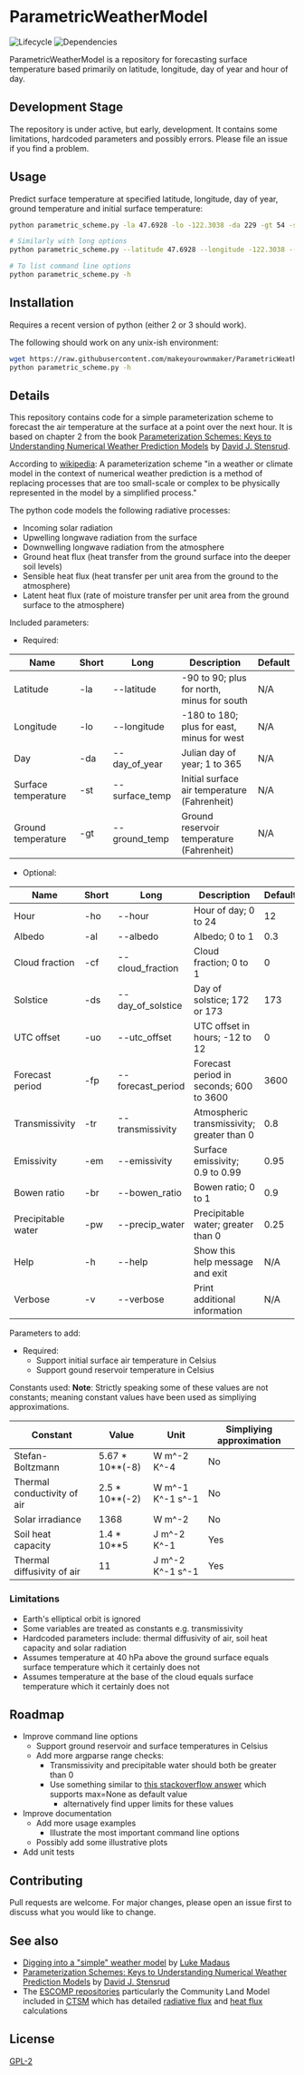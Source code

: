
# ParametricWeatherModel

![Lifecycle
](https://img.shields.io/badge/lifecycle-experimental-orange.svg?style=flat)
![Dependencies
](https://img.shields.io/badge/dependencies-none-brightgreen.svg?style=flat)

ParametricWeatherModel is a repository for forecasting surface temperature
based primarily on latitude, longitude, day of year and hour of day.


## Development Stage

The repository is under active, but early, development.  It contains some
limitations, hardcoded parameters and possibly errors.  Please file an
issue if you find a problem.


## Usage

Predict surface temperature at specified latitude, longitude, day of year,
ground temperature and initial surface temperature:
```sh
python parametric_scheme.py -la 47.6928 -lo -122.3038 -da 229 -gt 54 -st 72

# Similarly with long options
python parametric_scheme.py --latitude 47.6928 --longitude -122.3038 --day_of_year 229 --ground_temp 54 --surface_temp 72

# To list command line options
python parametric_scheme.py -h
```


## Installation

Requires a recent version of python (either 2 or 3 should work).

The following should work on any unix-ish environment:
```sh
wget https://raw.githubusercontent.com/makeyourownmaker/ParametricWeatherModel/master/parametric_scheme.py
python parametric_scheme.py -h
```


## Details

This repository contains code for a simple parameterization scheme to
forecast the air temperature at the surface at a point over the next hour.
It is based on chapter 2 from the book
[Parameterization Schemes: Keys to Understanding Numerical Weather Prediction Models](https://www.cambridge.org/core/books/parameterization-schemes/C7C8EC8901957314433BE7C8BC36F16D#fndtn-information)
by [David J. Stensrud](http://www.met.psu.edu/people/djs78).

According to [wikipedia](https://en.wikipedia.org/wiki/Parametrization_(atmospheric_modeling)):
A parameterization scheme "in a weather or climate model in the context of
numerical weather prediction is a method of replacing processes that are too
small-scale or complex to be physically represented in the model by a
simplified process."

The python code models the following radiative processes:
  * Incoming solar radiation
  * Upwelling longwave radiation from the surface
  * Downwelling longwave radiation from the atmosphere
  * Ground heat flux (heat transfer from the ground surface into the deeper soil levels)
  * Sensible heat flux (heat transfer per unit area from the ground to the atmosphere)
  * Latent heat flux (rate of moisture transfer per unit area from the ground surface to the atmosphere)

Included parameters:
  * Required:

| Name                | Short | Long           | Description                                  | Default |
|---------------------|-------|----------------|----------------------------------------------|---------|
| Latitude            | -la   | --latitude     | -90 to 90; plus for north, minus for south   | N/A     |
| Longitude           | -lo   | --longitude    | -180 to 180; plus for east, minus for west   | N/A     |
| Day                 | -da   | --day_of_year  | Julian day of year; 1 to 365                 | N/A     |
| Surface temperature | -st   | --surface_temp | Initial surface air temperature (Fahrenheit) | N/A     |
| Ground temperature  | -gt   | --ground_temp  | Ground reservoir temperature (Fahrenheit)    | N/A     |

  * Optional:

| Name               | Short | Long              | Description                                | Default |
|--------------------|-------|-------------------|--------------------------------------------|---------|
| Hour               | -ho   | --hour            | Hour of day; 0 to 24                       | 12      |
| Albedo             | -al   | --albedo          | Albedo; 0 to 1                             | 0.3     |
| Cloud fraction     | -cf   | --cloud_fraction  | Cloud fraction; 0 to 1                     | 0       |
| Solstice           | -ds   | --day_of_solstice | Day of solstice; 172 or 173                | 173     |
| UTC offset         | -uo   | --utc_offset      | UTC offset in hours; -12 to 12             | 0       |
| Forecast period    | -fp   | --forecast_period | Forecast period in seconds; 600 to 3600    | 3600    |
| Transmissivity     | -tr   | --transmissivity  | Atmospheric transmissivity; greater than 0 | 0.8     |
| Emissivity         | -em   | --emissivity      | Surface emissivity; 0.9 to 0.99            | 0.95    |
| Bowen ratio        | -br   | --bowen_ratio     | Bowen ratio; 0 to 1                        | 0.9     |
| Precipitable water | -pw   | --precip_water    | Precipitable water; greater than 0         | 0.25    |
| Help               | -h    | --help            | Show this help message and exit            | N/A     |
| Verbose            | -v    | --verbose         | Print additional information               | N/A     |

Parameters to add:
  * Required:
    * Support initial surface air temperature in Celsius
    * Support gound reservoir temperature in Celsius

Constants used:
**Note**: Strictly speaking some of these values are not constants; meaning constant values have been used as simpliying approximations.

| Constant                    | Value           | Unit             | Simpliying approximation |
|-----------------------------|-----------------|------------------|--------------------------|
| Stefan-Boltzmann            | 5.67 * 10**(-8) | W m^-2 K^-4      | No                       |
| Thermal conductivity of air | 2.5 * 10**(-2)  | W m^-1 K^-1 s^-1 | No                       |
| Solar irradiance            | 1368            | W m^-2           | No                       |
| Soil heat capacity          | 1.4 * 10**5     | J m^-2 K^-1      | Yes                      |
| Thermal diffusivity of air  | 11              | J m^-2 K^-1 s^-1 | Yes                      |

### Limitations

  * Earth's elliptical orbit is ignored
  * Some variables are treated as constants e.g. transmissivity
  * Hardcoded parameters include: thermal diffusivity of air, soil heat
    capacity and solar radiation
  * Assumes temperature at 40 hPa above the ground surface equals surface
    temperature which it certainly does not
  * Assumes temperature at the base of the cloud equals surface
    temperature which it certainly does not


## Roadmap

* Improve command line options
  * Support ground reservoir and surface temperatures in Celsius
  * Add more argparse range checks:
    * Transmissivity and precipitable water should both be greater than 0
    * Use something similar to [this stackoverflow answer](https://stackoverflow.com/a/25296177/100129) which supports max=None as default value
      * alternatively find upper limits for these values
* Improve documentation
  * Add more usage examples
    * Illustrate the most important command line options
  * Possibly add some illustrative plots
* Add unit tests


## Contributing

Pull requests are welcome.  For major changes, please open an issue first to discuss what you would like to change.


## See also

* [Digging into a "simple" weather model](http://lukemweather.blogspot.com/2011/08/digging-into-simple-weather-model.html)
  by [Luke Madaus](http://midlatitude.com/lukemadaus/)
* [Parameterization Schemes: Keys to Understanding Numerical Weather Prediction Models](https://doi.org/10.1017/CBO9780511812590)
  by [David J. Stensrud](http://www.met.psu.edu/people/djs78)
* The [ESCOMP repositories](https://github.com/ESCOMP) particularly the Community Land Model included in
  [CTSM](https://github.com/ESCOMP/ctsm) which has detailed
  [radiative flux](https://escomp.github.io/ctsm-docs/doc/build/html/tech_note/Radiative_Fluxes/CLM50_Tech_Note_Radiative_Fluxes.html)
  and
  [heat flux](https://escomp.github.io/ctsm-docs/doc/build/html/tech_note/Fluxes/CLM50_Tech_Note_Fluxes.html#sensible-and-latent-heat-fluxes-for-non-vegetated-surfaces)
  calculations


## License
[GPL-2](https://www.gnu.org/licenses/old-licenses/gpl-2.0.en.html)
